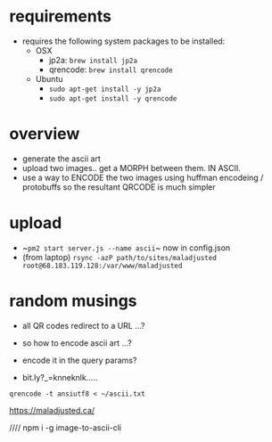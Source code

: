 # requirements
* requires the following system packages to be installed:
  * OSX
    * jp2a: `brew install jp2a`
    * qrencode: `brew install qrencode`
  * Ubuntu
    * `sudo apt-get install -y jp2a`
    * `sudo apt-get install -y qrencode`

# overview
* generate the ascii art
* upload two images.. get a MORPH between them. IN ASCII.
* use a way to ENCODE the two images using huffman encodeing / protobuffs so the resultant QRCODE is much simpler

# upload
* ~`pm2 start server.js --name ascii`~ now in config.json
* (from laptop) `rsync -azP path/to/sites/maladjusted root@68.183.119.128:/var/www/maladjusted`

# random musings
* all QR codes redirect to a URL ...?
* so how to encode ascii art ...?
* encode it in the query params?





* bit.ly?_=knneknlk.....


`qrencode -t ansiutf8 < ~/ascii.txt`




https://maladjusted.ca/





//// npm i -g image-to-ascii-cli
